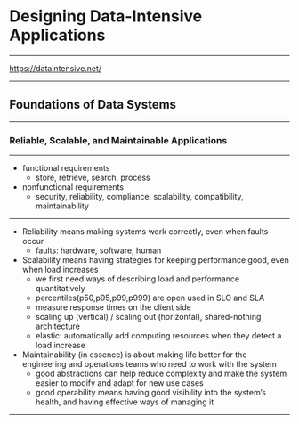 # Designing Data-Intensive Applications

---

https://dataintensive.net/

---

## Foundations of Data Systems

---

### Reliable, Scalable, and Maintainable Applications

---

- functional requirements
    - store, retrieve, search, process
- nonfunctional requirements
    - security, reliability, compliance, scalability, compatibility, maintainability

---

- Reliability means making systems work correctly, even when faults occur
    - faults: hardware, software, human
- Scalability means having strategies for keeping performance good, even when load increases
    - we first need ways of describing load and performance quantitatively
    - percentiles(p50,p95,p99,p999) are open used in SLO and SLA
    - measure response times on the client side
    - scaling up (vertical) / scaling out (horizontal), shared-nothing architecture
    - elastic: automatically add computing resources when they detect a load increase
- Maintainability (in essence) is about making life better for the engineering and operations teams who need to work with the system
    - good abstractions can help reduce complexity and make the system easier to modify and adapt for new use cases
    - good operability means having good visibility into the system’s health, and having effective ways of managing it

---




